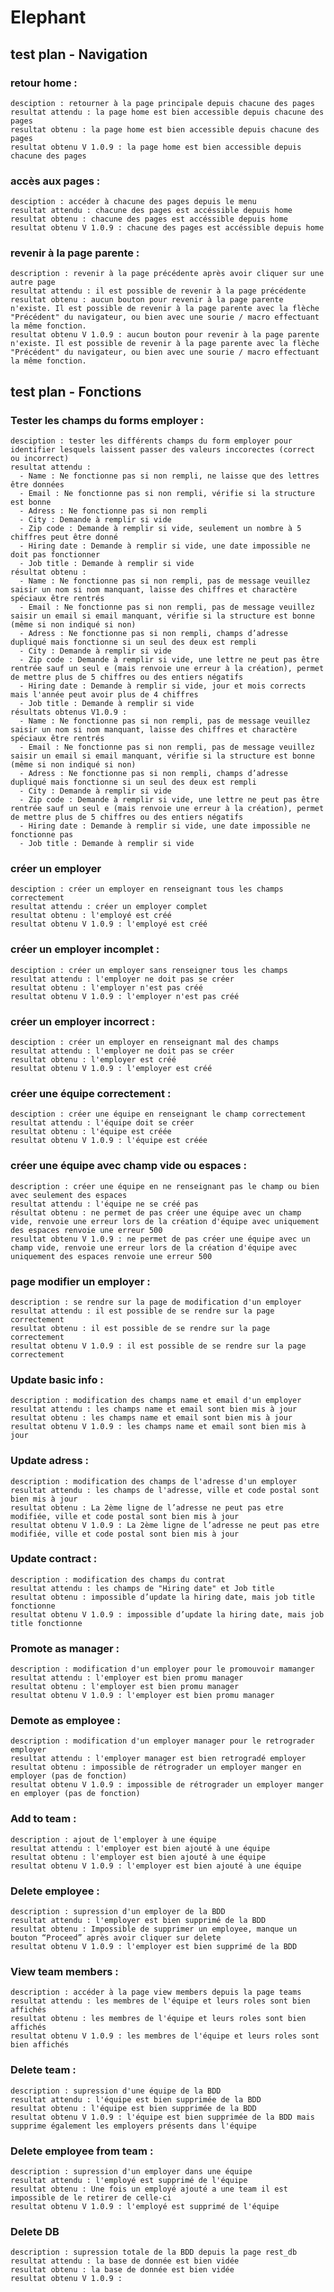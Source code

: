 # Elephant


## test plan - Navigation 
  ### retour home : 
    desciption : retourner à la page principale depuis chacune des pages
    resultat attendu : la page home est bien accessible depuis chacune des pages
    resultat obtenu : la page home est bien accessible depuis chacune des pages
    resultat obtenu V 1.0.9 : la page home est bien accessible depuis chacune des pages

  ### accès aux pages : 
    desciption : accéder à chacune des pages depuis le menu
    resultat attendu : chacune des pages est accéssible depuis home
    resultat obtenu : chacune des pages est accéssible depuis home
    resultat obtenu V 1.0.9 : chacune des pages est accéssible depuis home

  ### revenir à la page parente :
    description : revenir à la page précédente après avoir cliquer sur une autre page 
    resultat attendu : il est possible de revenir à la page précédente
    resultat obtenu : aucun bouton pour revenir à la page parente n'existe. Il est possible de revenir à la page parente avec la flèche "Précédent" du navigateur, ou bien avec une sourie / macro effectuant la même fonction.
    resultat obtenu V 1.0.9 : aucun bouton pour revenir à la page parente n'existe. Il est possible de revenir à la page parente avec la flèche "Précédent" du navigateur, ou bien avec une sourie / macro effectuant la même fonction.

## test plan - Fonctions

  ### Tester les champs du forms employer :
    desciption : tester les différents champs du form employer pour identifier lesquels laissent passer des valeurs inccorectes (correct ou incorrect)
    resultat attendu :
      - Name : Ne fonctionne pas si non rempli, ne laisse que des lettres être données
      - Email : Ne fonctionne pas si non rempli, vérifie si la structure est bonne
      - Adress : Ne fonctionne pas si non rempli
      - City : Demande à remplir si vide
      - Zip code : Demande à remplir si vide, seulement un nombre à 5 chiffres peut être donné
      - Hiring date : Demande à remplir si vide, une date impossible ne doit pas fonctionner
      - Job title : Demande à remplir si vide
    résultat obtenu :
      - Name : Ne fonctionne pas si non rempli, pas de message veuillez saisir un nom si nom manquant, laisse des chiffres et charactère spéciaux être rentrés
      - Email : Ne fonctionne pas si non rempli, pas de message veuillez saisir un email si email manquant, vérifie si la structure est bonne (même si non indiqué si non)
      - Adress : Ne fonctionne pas si non rempli, champs d’adresse dupliqué mais fonctionne si un seul des deux est rempli
      - City : Demande à remplir si vide
      - Zip code : Demande à remplir si vide, une lettre ne peut pas être rentrée sauf un seul e (mais renvoie une erreur à la création), permet de mettre plus de 5 chiffres ou des entiers négatifs
      - Hiring date : Demande à remplir si vide, jour et mois corrects mais l'année peut avoir plus de 4 chiffres
      - Job title : Demande à remplir si vide
    résultats obtenus V1.0.9 :
      - Name : Ne fonctionne pas si non rempli, pas de message veuillez saisir un nom si nom manquant, laisse des chiffres et charactère spéciaux être rentrés
      - Email : Ne fonctionne pas si non rempli, pas de message veuillez saisir un email si email manquant, vérifie si la structure est bonne (même si non indiqué si non)
      - Adress : Ne fonctionne pas si non rempli, champs d’adresse dupliqué mais fonctionne si un seul des deux est rempli
      - City : Demande à remplir si vide
      - Zip code : Demande à remplir si vide, une lettre ne peut pas être rentrée sauf un seul e (mais renvoie une erreur à la création), permet de mettre plus de 5 chiffres ou des entiers négatifs
      - Hiring date : Demande à remplir si vide, une date impossible ne fonctionne pas
      - Job title : Demande à remplir si vide

  ### créer un employer 
    desciption : créer un employer en renseignant tous les champs correctement 
    resultat attendu : créer un employer complet
    resultat obtenu : l'employé est créé
    resultat obtenu V 1.0.9 : l'employé est créé

  ### créer un employer incomplet :  
    desciption : créer un employer sans renseigner tous les champs
    resultat attendu : l'employer ne doit pas se créer 
    resultat obtenu : l'employer n'est pas créé
    resultat obtenu V 1.0.9 : l'employer n'est pas créé

  ### créer un employer incorrect :  
    desciption : créer un employer en renseignant mal des champs
    resultat attendu : l'employer ne doit pas se créer 
    resultat obtenu : l'employer est créé
    resultat obtenu V 1.0.9 : l'employer est créé

  ### créer une équipe correctement :  
    desciption : créer une équipe en renseignant le champ correctement
    resultat attendu : l'équipe doit se créer
    resultat obtenu : l'équipe est créée
    resultat obtenu V 1.0.9 : l'équipe est créée

  ### créer une équipe avec champ vide ou espaces :
    description : créer une équipe en ne renseignant pas le champ ou bien avec seulement des espaces
    resultat attendu : l'équipe ne se créé pas
    résultat obtenu : ne permet de pas créer une équipe avec un champ vide, renvoie une erreur lors de la création d'équipe avec uniquement des espaces renvoie une erreur 500 
    resultat obtenu V 1.0.9 : ne permet de pas créer une équipe avec un champ vide, renvoie une erreur lors de la création d'équipe avec uniquement des espaces renvoie une erreur 500 

  ### page modifier un employer :
    description : se rendre sur la page de modification d'un employer
    resultat attendu : il est possible de se rendre sur la page correctement
    resultat obtenu : il est possible de se rendre sur la page correctement
    resultat obtenu V 1.0.9 : il est possible de se rendre sur la page correctement

  ### Update basic info : 
    description : modification des champs name et email d'un employer
    resultat attendu : les champs name et email sont bien mis à jour
    resultat obtenu : les champs name et email sont bien mis à jour
    resultat obtenu V 1.0.9 : les champs name et email sont bien mis à jour

  ### Update adress :
    description : modification des champs de l'adresse d'un employer
    resultat attendu : les champs de l'adresse, ville et code postal sont bien mis à jour
    resultat obtenu : La 2ème ligne de l’adresse ne peut pas etre modifiée, ville et code postal sont bien mis à jour
    resultat obtenu V 1.0.9 : La 2ème ligne de l’adresse ne peut pas etre modifiée, ville et code postal sont bien mis à jour

  ### Update contract :
    description : modification des champs du contrat
    resultat attendu : les champs de "Hiring date" et Job title
    resultat obtenu : impossible d’update la hiring date, mais job title fonctionne
    resultat obtenu V 1.0.9 : impossible d’update la hiring date, mais job title fonctionne

  ### Promote as manager :
    description : modification d'un employer pour le promouvoir mamanger
    resultat attendu : l'employer est bien promu manager
    resultat obtenu : l'employer est bien promu manager
    resultat obtenu V 1.0.9 : l'employer est bien promu manager

  ### Demote as employee :
    description : modification d'un employer manager pour le retrograder employer
    resultat attendu : l'employer manager est bien retrogradé employer
    resultat obtenu : impossible de rétrograder un employer manger en employer (pas de fonction)
    resultat obtenu V 1.0.9 : impossible de rétrograder un employer manger en employer (pas de fonction)

  ### Add to team :
    description : ajout de l'employer à une équipe 
    resultat attendu : l'employer est bien ajouté à une équipe 
    resultat obtenu : l'employer est bien ajouté à une équipe 
    resultat obtenu V 1.0.9 : l'employer est bien ajouté à une équipe

  ### Delete employee :
    description : supression d'un employer de la BDD
    resultat attendu : l'employer est bien supprimé de la BDD
    resultat obtenu : Impossible de supprimer un employee, manque un bouton “Proceed” après avoir cliquer sur delete 
    resultat obtenu V 1.0.9 : l'employer est bien supprimé de la BDD

  ### View team members :
    description : accéder à la page view members depuis la page teams
    resultat attendu : les membres de l'équipe et leurs roles sont bien affichés
    resultat obtenu : les membres de l'équipe et leurs roles sont bien affichés
    resultat obtenu V 1.0.9 : les membres de l'équipe et leurs roles sont bien affichés

  ### Delete team :
    description : supression d'une équipe de la BDD 
    resultat attendu : l'équipe est bien supprimée de la BDD
    resultat obtenu : l'équipe est bien supprimée de la BDD
    resultat obtenu V 1.0.9 : l'équipe est bien supprimée de la BDD mais supprime également les employers présents dans l'équipe

  ### Delete employee from team :
    description : supression d'un employer dans une équipe 
    resultat attendu : l'employé est supprimé de l'équipe 
    resultat obtenu : Une fois un employé ajouté a une team il est impossible de le retirer de celle-ci
    resultat obtenu V 1.0.9 : l'employé est supprimé de l'équipe

  ### Delete DB
    description : supression totale de la BDD depuis la page rest_db
    resultat attendu : la base de donnée est bien vidée
    resultat obtenu : la base de donnée est bien vidée
    resultat obtenu V 1.0.9 :

